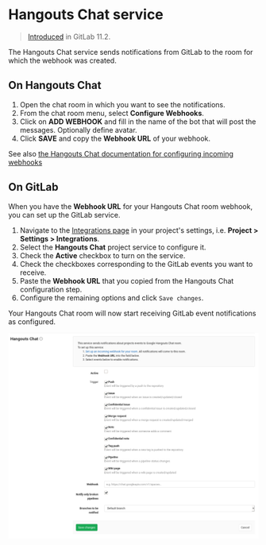 # Hangouts Chat service

> [Introduced](https://gitlab.com/gitlab-org/gitlab-foss/issues/43756) in GitLab 11.2.

The Hangouts Chat service sends notifications from GitLab to the room for which the webhook was created.

## On Hangouts Chat

1. Open the chat room in which you want to see the notifications.
1. From the chat room menu, select **Configure Webhooks**.
1. Click on **ADD WEBHOOK** and fill in the name of the bot that will post the messages. Optionally define avatar.
1. Click **SAVE** and copy the **Webhook URL** of your webhook.

See also [the Hangouts Chat documentation for configuring incoming webhooks](https://developers.google.com/hangouts/chat/how-tos/webhooks)

## On GitLab

When you have the **Webhook URL** for your Hangouts Chat room webhook, you can set up the GitLab service.

1. Navigate to the [Integrations page](project_services.md#accessing-the-project-services) in your project's settings, i.e. **Project > Settings > Integrations**.
1. Select the **Hangouts Chat** project service to configure it.
1. Check the **Active** checkbox to turn on the service.
1. Check the checkboxes corresponding to the GitLab events you want to receive.
1. Paste the **Webhook URL** that you copied from the Hangouts Chat configuration step.
1. Configure the remaining options and click `Save changes`.

Your Hangouts Chat room will now start receiving GitLab event notifications as configured.

![Hangouts Chat configuration](img/hangouts_chat_configuration.png)
